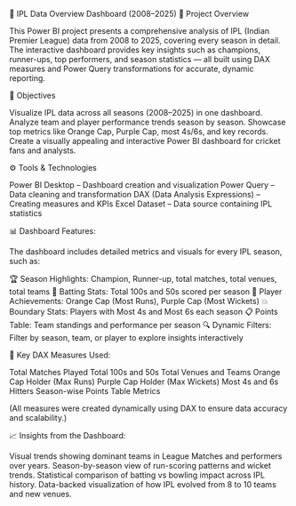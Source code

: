 🏏 IPL Data Overview Dashboard (2008–2025)
📘 Project Overview

This Power BI project presents a comprehensive analysis of IPL (Indian Premier League) data from 2008 to 2025, covering every season in detail.
The interactive dashboard provides key insights such as champions, runner-ups, top performers, and season statistics — all built using DAX measures and Power Query transformations for accurate, dynamic reporting.

🎯 Objectives

Visualize IPL data across all seasons (2008–2025) in one dashboard.
Analyze team and player performance trends season by season.
Showcase top metrics like Orange Cap, Purple Cap, most 4s/6s, and key records.
Create a visually appealing and interactive Power BI dashboard for cricket fans and analysts.

⚙️ Tools & Technologies

Power BI Desktop – Dashboard creation and visualization
Power Query – Data cleaning and transformation
DAX (Data Analysis Expressions) – Creating measures and KPIs
Excel Dataset – Data source containing IPL statistics

📊 Dashboard Features:

The dashboard includes detailed metrics and visuals for every IPL season, such as:

🏆 Season Highlights: Champion, Runner-up, total matches, total venues, total teams
💯 Batting Stats: Total 100s and 50s scored per season
🥇 Player Achievements: Orange Cap (Most Runs), Purple Cap (Most Wickets)
💥 Boundary Stats: Players with Most 4s and Most 6s each season
📋 Points Table: Team standings and performance per season
🔍 Dynamic Filters: Filter by season, team, or player to explore insights interactively

🧮 Key DAX Measures Used:

Total Matches Played
Total 100s and 50s
Total Venues and Teams
Orange Cap Holder (Max Runs)
Purple Cap Holder (Max Wickets)
Most 4s and 6s Hitters
Season-wise Points Table Metrics

(All measures were created dynamically using DAX to ensure data accuracy and scalability.)

📈 Insights from the Dashboard:

Visual trends showing dominant teams in League Matches and  performers over years.
Season-by-season view of run-scoring patterns and wicket trends.
Statistical comparison of batting vs bowling impact across IPL history.
Data-backed visualization of how IPL evolved from 8 to 10 teams and new venues.

